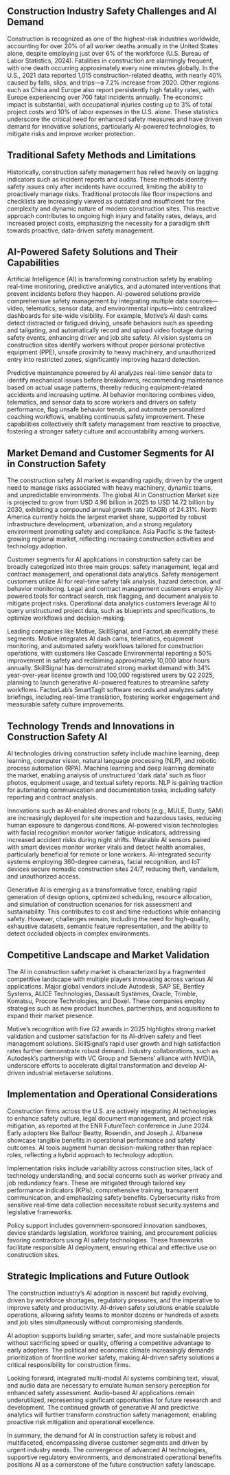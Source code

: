 ## Construction Industry Safety Challenges and AI Demand
Construction is recognized as one of the highest-risk industries worldwide, accounting for over 20% of all worker deaths annually in the United States alone, despite employing just over 6% of the workforce (U.S. Bureau of Labor Statistics, 2024). Fatalities in construction are alarmingly frequent, with one death occurring approximately every nine minutes globally. In the U.S., 2021 data reported 1,015 construction-related deaths, with nearly 40% caused by falls, slips, and trips—a 7.2% increase from 2020. Other regions such as China and Europe also report persistently high fatality rates, with Europe experiencing over 700 fatal incidents annually. The economic impact is substantial, with occupational injuries costing up to 3% of total project costs and 10% of labor expenses in the U.S. alone. These statistics underscore the critical need for enhanced safety measures and have driven demand for innovative solutions, particularly AI-powered technologies, to mitigate risks and improve worker protection.

## Traditional Safety Methods and Limitations
Historically, construction safety management has relied heavily on lagging indicators such as incident reports and audits. These methods identify safety issues only after incidents have occurred, limiting the ability to proactively manage risks. Traditional protocols like floor inspections and checklists are increasingly viewed as outdated and insufficient for the complexity and dynamic nature of modern construction sites. This reactive approach contributes to ongoing high injury and fatality rates, delays, and increased project costs, emphasizing the necessity for a paradigm shift towards proactive, data-driven safety management.

## AI-Powered Safety Solutions and Their Capabilities
Artificial Intelligence (AI) is transforming construction safety by enabling real-time monitoring, predictive analytics, and automated interventions that prevent incidents before they happen. AI-powered solutions provide comprehensive safety management by integrating multiple data sources—video, telematics, sensor data, and environmental inputs—into centralized dashboards for site-wide visibility. For example, Motive’s AI dash cams detect distracted or fatigued driving, unsafe behaviors such as speeding and tailgating, and automatically record and upload video footage during safety events, enhancing driver and job site safety. AI vision systems on construction sites identify workers without proper personal protective equipment (PPE), unsafe proximity to heavy machinery, and unauthorized entry into restricted zones, significantly improving hazard detection.

Predictive maintenance powered by AI analyzes real-time sensor data to identify mechanical issues before breakdowns, recommending maintenance based on actual usage patterns, thereby reducing equipment-related accidents and increasing uptime. AI behavior monitoring combines video, telematics, and sensor data to score workers and drivers on safety performance, flag unsafe behavior trends, and automate personalized coaching workflows, enabling continuous safety improvement. These capabilities collectively shift safety management from reactive to proactive, fostering a stronger safety culture and accountability among workers.

## Market Demand and Customer Segments for AI in Construction Safety
The construction safety AI market is expanding rapidly, driven by the urgent need to manage risks associated with heavy machinery, dynamic teams, and unpredictable environments. The global AI in Construction Market size is projected to grow from USD 4.96 billion in 2025 to USD 14.72 billion by 2030, exhibiting a compound annual growth rate (CAGR) of 24.31%. North America currently holds the largest market share, supported by robust infrastructure development, urbanization, and a strong regulatory environment promoting safety and compliance. Asia Pacific is the fastest-growing regional market, reflecting increasing construction activities and technology adoption.

Customer segments for AI applications in construction safety can be broadly categorized into three main groups: safety management, legal and contract management, and operational data analytics. Safety management customers utilize AI for real-time safety talk analysis, hazard detection, and behavior monitoring. Legal and contract management customers employ AI-powered tools for contract search, risk flagging, and document analysis to mitigate project risks. Operational data analytics customers leverage AI to query unstructured project data, such as blueprints and specifications, to optimize workflows and decision-making.

Leading companies like Motive, SkillSignal, and FactorLab exemplify these segments. Motive integrates AI dash cams, telematics, equipment monitoring, and automated safety workflows tailored for construction operations, with customers like Cascade Environmental reporting a 50% improvement in safety and reclaiming approximately 10,000 labor hours annually. SkillSignal has demonstrated strong market demand with 34% year-over-year license growth and 100,000 registered users by Q2 2025, planning to launch generative AI-powered features to streamline safety workflows. FactorLab’s SmartTagIt software records and analyzes safety briefings, including real-time translation, fostering worker engagement and measurable safety culture improvements.

## Technology Trends and Innovations in Construction Safety AI
AI technologies driving construction safety include machine learning, deep learning, computer vision, natural language processing (NLP), and robotic process automation (RPA). Machine learning and deep learning dominate the market, enabling analysis of unstructured 'dark data' such as floor photos, equipment usage, and textual safety reports. NLP is gaining traction for automating communication and documentation tasks, including safety reporting and contract analysis.

Innovations such as AI-enabled drones and robots (e.g., MULE, Dusty, SAM) are increasingly deployed for site inspection and hazardous tasks, reducing human exposure to dangerous conditions. AI-powered vision technologies with facial recognition monitor worker fatigue indicators, addressing increased accident risks during night shifts. Wearable AI sensors paired with smart devices monitor worker vitals and detect health anomalies, particularly beneficial for remote or lone workers. AI-integrated security systems employing 360-degree cameras, facial recognition, and IoT devices secure nomadic construction sites 24/7, reducing theft, vandalism, and unauthorized access.

Generative AI is emerging as a transformative force, enabling rapid generation of design options, optimized scheduling, resource allocation, and simulation of construction scenarios for risk assessment and sustainability. This contributes to cost and time reductions while enhancing safety. However, challenges remain, including the need for high-quality, exhaustive datasets, semantic feature representation, and the ability to detect occluded objects in complex environments.

## Competitive Landscape and Market Validation
The AI in construction safety market is characterized by a fragmented competitive landscape with multiple players innovating across various AI applications. Major global vendors include Autodesk, SAP SE, Bentley Systems, ALICE Technologies, Dassault Systèmes, Oracle, Trimble, Komatsu, Procore Technologies, and Doxel. These companies employ strategies such as new product launches, partnerships, and acquisitions to expand their market presence.

Motive’s recognition with five G2 awards in 2025 highlights strong market validation and customer satisfaction for its AI-driven safety and fleet management solutions. SkillSignal’s rapid user growth and high satisfaction rates further demonstrate robust demand. Industry collaborations, such as Autodesk’s partnership with VC Group and Siemens’ alliance with NVIDIA, underscore efforts to accelerate digital transformation and develop AI-driven industrial metaverse solutions.

## Implementation and Operational Considerations
Construction firms across the U.S. are actively integrating AI technologies to enhance safety culture, legal document management, and project risk mitigation, as reported at the ENR FutureTech conference in June 2024. Early adopters like Balfour Beatty, Rosendin, and Joseph J. Albanese showcase tangible benefits in operational performance and safety outcomes. AI tools augment human decision-making rather than replace roles, reflecting a hybrid approach to technology adoption.

Implementation risks include variability across construction sites, lack of technology understanding, and social concerns such as worker privacy and job redundancy fears. These are mitigated through tailored key performance indicators (KPIs), comprehensive training, transparent communication, and emphasizing safety benefits. Cybersecurity risks from sensitive real-time data collection necessitate robust security systems and legislative frameworks.

Policy support includes government-sponsored innovation sandboxes, device standards legislation, workforce training, and procurement policies favoring contractors using AI safety technologies. These frameworks facilitate responsible AI deployment, ensuring ethical and effective use on construction sites.

## Strategic Implications and Future Outlook
The construction industry’s AI adoption is nascent but rapidly evolving, driven by workforce shortages, regulatory pressures, and the imperative to improve safety and productivity. AI-driven safety solutions enable scalable operations, allowing safety teams to monitor dozens or hundreds of assets and job sites simultaneously without compromising standards.

AI adoption supports building smarter, safer, and more sustainable projects without sacrificing speed or quality, offering a competitive advantage to early adopters. The political and economic climate increasingly demands prioritization of frontline worker safety, making AI-driven safety solutions a critical responsibility for construction firms.

Looking forward, integrated multi-modal AI systems combining text, visual, and audio data are necessary to emulate human sensory perception for enhanced safety assessment. Audio-based AI applications remain underutilized, representing significant opportunities for future research and development. The continued growth of generative AI and predictive analytics will further transform construction safety management, enabling proactive risk mitigation and operational excellence.

In summary, the demand for AI in construction safety is robust and multifaceted, encompassing diverse customer segments and driven by urgent industry needs. The convergence of advanced AI technologies, supportive regulatory environments, and demonstrated operational benefits positions AI as a cornerstone of the future construction safety landscape.